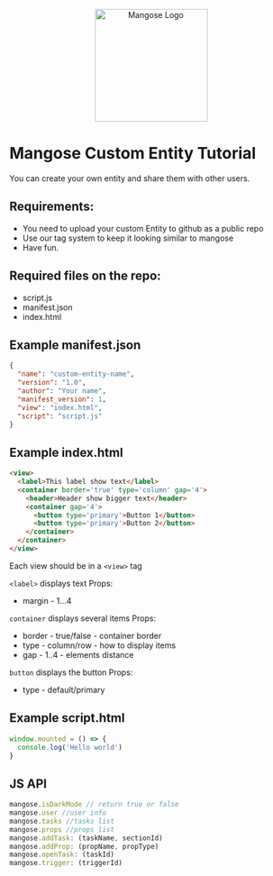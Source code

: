 <p align="center">
  <img src="https://cdn.mangose.app/assets/mangose.png" width="200" alt="Mangose Logo" />
</p>

# Mangose Custom Entity Tutorial
You can create your own entity and share them with other users.

## Requirements:
- You need to upload your custom Entity to github as a public repo
- Use our tag system to keep it looking similar to mangose
- Have fun.

## Required files on the repo:
- script.js
- manifest.json
- index.html

## Example manifest.json
```json
{
  "name": "custom-entity-name",
  "version": "1.0",
  "author": "Your name",
  "manifest_version": 1,
  "view": "index.html",
  "script": "script.js"
}
```

## Example index.html
```html
<view>
  <label>This label show text</label>
  <container border='true' type='column' gap='4'>
    <header>Header show bigger text</header>
    <container gap='4'>
      <button type='primary'>Button 1</button>
      <button type='primary'>Button 2</button>
    </container>
  </container>
</view>
```

Each view should be in a ```<view>``` tag

```<label>``` displays text
  Props: 
  - margin - 1...4
  
```container``` displays several items
  Props: 
  - border - true/false - container border
  - type - column/row - how to display items
  - gap - 1..4 - elements distance

```button``` displays the button
 Props: 
  - type - default/primary

## Example script.html
```js
window.mounted = () => {
  console.log('Hello world')
}
```


## JS API
```js
mangose.isDarkMode // return true or false
mangose.user //user info
mangose.tasks //tasks list
mangose.props //props list
mangose.addTask: (taskName, sectionId)
mangose.addProp: (propName, propType)
mangose.openTask: (taskId)
mangose.trigger: (triggerId)
```
